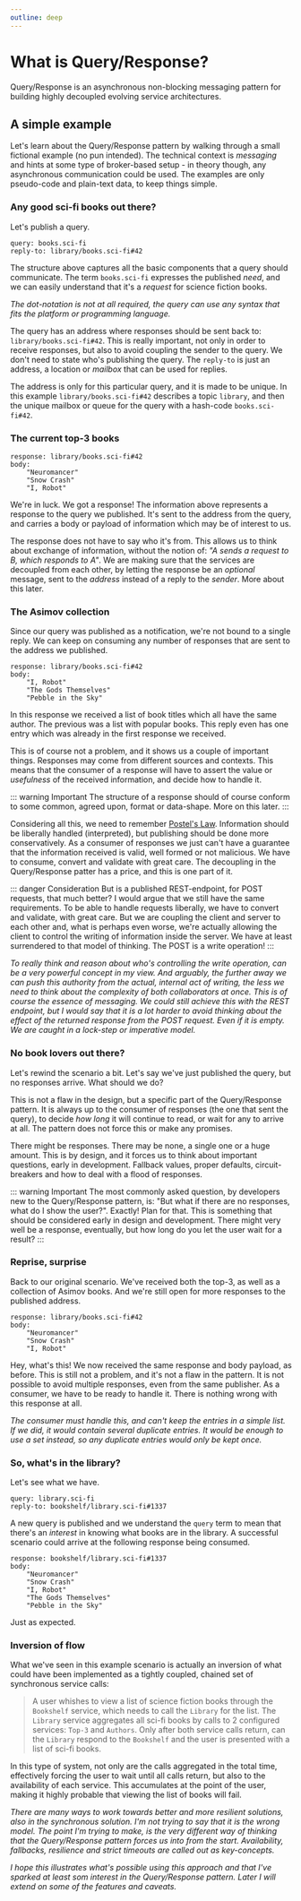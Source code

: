 ```yaml
---
outline: deep
---
```


# What is Query/Response?

Query/Response is an asynchronous non-blocking messaging pattern for building
highly decoupled evolving service architectures.

## A simple example

Let's learn about the Query/Response pattern by walking through a small
fictional example (no pun intended). The technical context is _messaging_ and
hints at some type of broker-based setup - in theory though, any asynchronous
communication could be used. The examples are only pseudo-code and plain-text
data, to keep things simple.

### Any good sci-fi books out there?

Let's publish a query.

```
query: books.sci-fi
reply-to: library/books.sci-fi#42
```

The structure above captures all the basic components that a query should
communicate. The term `books.sci-fi` expresses the published _need_, and we
can easily understand that it's a _request_ for science fiction books.

_The dot-notation is not at all required, the query can use any syntax that
fits the platform or programming language._

The query has an address where responses should be sent back to:
`library/books.sci-fi#42`. This is really important, not only in order to
receive responses, but also to avoid coupling the sender to the query. We
don't need to state who's publishing the query. The `reply-to` is just an
address, a location or _mailbox_ that can be used for replies.

The address is only for this particular query, and it is made to be unique.
In this example `library/books.sci-fi#42` describes a topic `library`, and
then the unique mailbox or queue for the query with a hash-code
`books.sci-fi#42`.

### The current top-3 books

```
response: library/books.sci-fi#42
body:
    "Neuromancer"
    "Snow Crash"
    "I, Robot"
```

We're in luck. We got a response! The information above represents a response
to the query we published. It's sent to the address from the query, and carries
a body or payload of information which may be of interest to us.

The response does not have to say who it's from. This allows us to think about
exchange of information, without the notion of: _"A sends a request to B,
which responds to A"_. We are making sure that the services are decoupled from
each other, by letting the response be an _optional_ message, sent to the
_address_ instead of a reply to the _sender_. More about this later.

### The Asimov collection

Since our query was published as a notification, we're not bound to a single
reply. We can keep on consuming any number of responses that are sent to the
address we published.

```
response: library/books.sci-fi#42
body:
    "I, Robot"
    "The Gods Themselves"
    "Pebble in the Sky"
```

In this response we received a list of book titles which all have the same
author. The previous was a list with popular books. This reply even has one
entry which was already in the first response we received.

This is of course not a problem, and it shows us a couple of important things.
Responses may come from different sources and contexts. This means that the
consumer of a response will have to assert the value or _usefulness_ of the
received information, and decide how to handle it.

::: warning Important
The structure of a response should of course conform to some common, agreed
upon, format or data-shape. More on this later.
:::

Considering all this, we need to remember [Postel's Law](https://en.wikipedia.org/wiki/Robustness_principle). Information should be liberally handled (interpreted), but publishing should be 
done more conservatively. As a consumer of responses we just can't have a
guarantee that the information received is valid, well formed or not malicious.
We have to consume, convert and validate with great care. The decoupling in
the Query/Response patter has a price, and this is one part of it.

::: danger Consideration
But is a published REST-endpoint, for POST requests, that much better? I
would argue that we still have the same requirements. To be able to handle
requests liberally, we have to convert and validate, with great care. But
we are coupling the client and server to each other and, what is perhaps
even worse, we're actually allowing the client to control the writing of
information inside the server. We have at least surrendered to that model
of thinking. The POST is a write operation!
:::

_To really think and reason about who's controlling the write operation, can
be a very powerful concept in my view. And arguably, the further away we
can push this authority from the actual, internal act of writing, the less
we need to think about the complexity of both collaborators at once. This is
of course the essence of messaging. We could still achieve this with the REST
endpoint, but I would say that it is a lot harder to avoid thinking about
the effect of the returned response from the POST request. Even if it is
empty. We are caught in a lock-step or imperative model._

### No book lovers out there?

Let's rewind the scenario a bit. Let's say we've just published the query,
but no responses arrive. What should we do?

This is not a flaw in the design, but a specific part of the Query/Response
pattern. It is always up to the consumer of responses (the one that sent
the query), to decide _how long_ it will continue to read, or wait for any to
arrive at all. The pattern does not force this or make any promises.

There might be responses. There may be none, a single one or a huge amount.
This is by design, and it forces us to think about important questions, early
in development. Fallback values, proper defaults, circuit-breakers and how
to deal with a flood of responses.

::: warning Important
The most commonly asked question, by developers new to the Query/Response
pattern, is: "But what if there are no responses, what do I show the user?".
Exactly! Plan for that. This is something that should be considered early
in design and development. There might very well be a response, eventually,
but how long do you let the user wait for a result?
:::

### Reprise, surprise

Back to our original scenario. We've received both the top-3, as well as
a collection of Asimov books. And we're still open for more responses to the
published address.

```
response: library/books.sci-fi#42
body:
    "Neuromancer"
    "Snow Crash"
    "I, Robot"
```

Hey, what's this! We now received the same response and body payload, as
before. This is still not a problem, and it's not a flaw in the pattern. It
is not possible to avoid multiple responses, even from the same publisher. As
a consumer, we have to be ready to handle it. There is nothing wrong with this
response at all.

_The consumer must handle this, and can't keep the entries in a simple list. If
we did, it would contain several duplicate entries. It would be enough to use
a set instead, so any duplicate entries would only be kept once._

### So, what's in the library?

Let's see what we have.

```
query: library.sci-fi
reply-to: bookshelf/library.sci-fi#1337
```

A new query is published and we understand the `query` term to mean that
there's an _interest_ in knowing what books are in the library. A successful
scenario could arrive at the following response being consumed.

```
response: bookshelf/library.sci-fi#1337
body:
    "Neuromancer"
    "Snow Crash"
    "I, Robot"
    "The Gods Themselves"
    "Pebble in the Sky"
```

Just as expected.

### Inversion of flow

What we've seen in this example scenario is actually an inversion of what
could have been implemented as a tightly coupled, chained set of synchronous
service calls:

> A user whishes to view a list of science fiction books through the
> `Bookshelf` service, which needs to call the `Library` for the list. The
> `Library` service aggregates all sci-fi books by calls to 2 configured
> services: `Top-3` and `Authors`. Only after both service calls return, can
> the `Library` respond to the `Bookshelf` and the user is presented with
> a list of sci-fi books.

In this type of system, not only are the calls aggregated in the total time,
effectively forcing the user to wait until all calls return, but also to the
availability of each service. This accumulates at the point of the user,
making it highly probable that viewing the list of books will fail.

_There are many ways to work towards better and more resilient solutions, also
in the synchronous solution. I'm not trying to say that it is the wrong
model. The point I'm trying to make, is the very different way of thinking
that the Query/Response pattern forces us into from the start. Availability,
fallbacks, resilience and strict timeouts are called out as key-concepts._

_I hope this illustrates what's possible using this approach and that I've
sparked at least som interest in the Query/Response pattern. Later I will
extend on some of the features and caveats._
